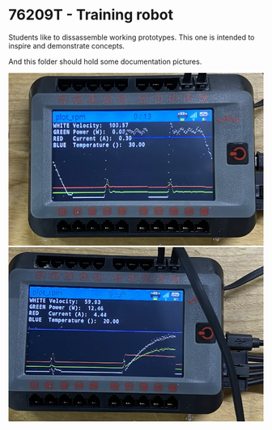 # 76209T - Training robot

Students like to dissassemble working prototypes. This one is intended to inspire and demonstrate concepts.

And this folder should hold some documentation pictures.

![plot_rpm](plot_rpm.png)
![plot_rpm2](plot_rpm2.png)

